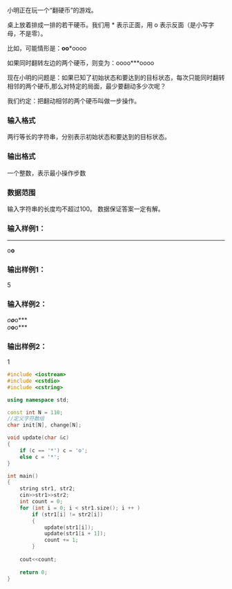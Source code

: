 小明正在玩一个“翻硬币”的游戏。

桌上放着排成一排的若干硬币。我们用 * 表示正面，用 o 表示反面（是小写字母，不是零）。

比如，可能情形是：**oo***oooo

如果同时翻转左边的两个硬币，则变为：oooo***oooo

现在小明的问题是：如果已知了初始状态和要达到的目标状态，每次只能同时翻转相邻的两个硬币,那么对特定的局面，最少要翻动多少次呢？

我们约定：把翻动相邻的两个硬币叫做一步操作。

### 输入格式
两行等长的字符串，分别表示初始状态和要达到的目标状态。

### 输出格式
一个整数，表示最小操作步数

### 数据范围
输入字符串的长度均不超过100。
数据保证答案一定有解。

### 输入样例1：
**********  
o****o****  
### 输出样例1：
5  
### 输入样例2：
*o**o***o***  
*o***o**o***  
### 输出样例2：
1

```c++
#include <iostream>
#include <cstdio>
#include <cstring>

using namespace std;

const int N = 110;
//定义字符数组
char init[N], change[N];

void update(char &c)
{
    if (c == '*') c = 'o';
    else c = '*';
}

int main()
{
    string str1, str2;
    cin>>str1>>str2;
    int count = 0;
    for (int i = 0; i < str1.size(); i ++ )
        if (str1[i] != str2[i])
        {
            update(str1[i]);
            update(str1[i + 1]);
            count += 1;
        }
    
    cout<<count;
    
    return 0;
}
```
